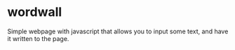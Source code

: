 # wordwall

Simple webpage with javascript that allows you to input some text, and have it written to the page. 
